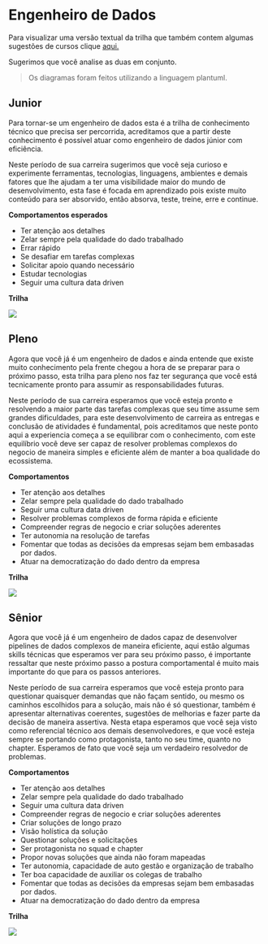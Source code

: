 # Engenheiro de Dados

Para visualizar uma versão textual da trilha que também contem algumas sugestões de cursos clique [aqui.](trilha-texto.md)

Sugerimos que você analise as duas em conjunto.

> Os diagramas foram feitos utilizando a linguagem plantuml.

## Junior

Para tornar-se um engenheiro de dados esta é a trilha de conhecimento técnico que precisa ser percorrida, acreditamos que a partir deste conhecimento é possível atuar como engenheiro de dados júnior com eficiência.

Neste período de sua carreira sugerimos que você seja curioso e experimente ferramentas, tecnologias, linguagens, ambientes e demais fatores que lhe ajudam a ter uma visibilidade maior do mundo de desenvolvimento, esta fase é focada em aprendizado pois existe muito conteúdo para ser absorvido, então absorva, teste, treine, erre e continue. 

<b>Comportamentos esperados</b>

- Ter atenção aos detalhes
- Zelar sempre pela qualidade do dado trabalhado
- Errar rápido
- Se desafiar em tarefas complexas
- Solicitar apoio quando necessário
- Estudar tecnologias
- Seguir uma cultura data driven

<b>Trilha</b>

![](junior/junior.png)



## Pleno


Agora que você já é um engenheiro de dados e ainda entende que existe muito conhecimento pela frente chegou a hora de se preparar para o próximo passo, esta trilha para pleno nos faz ter segurança que você está tecnicamente pronto para assumir as responsabilidades futuras.

Neste período de sua carreira esperamos que você esteja pronto e resolvendo a maior parte das tarefas complexas que seu time assume sem grandes dificuldades, para este desenvolvimento de carreira as entregas e conclusão de atividades é fundamental, pois acreditamos que neste ponto aqui a experiencia começa a se equilibrar com o conhecimento, com este equilíbrio você deve ser capaz de resolver problemas complexos do negocio de maneira simples e eficiente além de manter a boa qualidade do ecossistema.

<b>Comportamentos</b>

- Ter atenção aos detalhes
- Zelar sempre pela qualidade do dado trabalhado
- Seguir uma cultura data driven
- Resolver problemas complexos de forma rápida e eficiente
- Compreender regras de negocio e criar soluções aderentes
- Ter autonomia na resolução de tarefas
- Fomentar que todas as decisões da empresas sejam bem embasadas por dados.
- Atuar na democratização do dado dentro da empresa

<b>Trilha</b>

![](pleno/pleno.png)



## Sênior


Agora que você já é um engenheiro de dados capaz de desenvolver pipelines de dados complexos de maneira eficiente, aqui estão algumas skills técnicas que esperamos ver para seu próximo passo, é importante ressaltar que neste próximo passo a postura comportamental é muito mais importante do que para os passos anteriores. 

Neste período de sua carreira esperamos que você esteja pronto para questionar quaisquer demandas que não façam sentido, ou mesmo os caminhos escolhidos para a solução, mais não é só questionar, também é apresentar alternativas coerentes, sugestões de melhorias e fazer parte da decisão de maneira assertiva. Nesta etapa esperamos que você seja visto como referencial técnico aos demais desenvolvedores, e que você esteja sempre se portando como protagonista, tanto no seu time, quanto no chapter. Esperamos de fato que você seja um verdadeiro resolvedor de problemas.

<b>Comportamentos</b>

- Ter atenção aos detalhes
- Zelar sempre pela qualidade do dado trabalhado
- Seguir uma cultura data driven
- Compreender regras de negocio e criar soluções aderentes
- Criar soluções de longo prazo
- Visão holística da solução
- Questionar soluções e solicitações 
- Ser protagonista no squad e chapter
- Propor novas soluções que ainda não foram mapeadas
- Ter autonomia, capacidade de auto gestão e organização de trabalho
- Ter boa capacidade de auxiliar os colegas de trabalho
- Fomentar que todas as decisões da empresas sejam bem embasadas por dados.
- Atuar na democratização do dado dentro da empresa

<b>Trilha</b>

![](senior/senior.png)